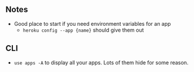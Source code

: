 ## Notes

* Good place to start if you need environment variables for an app
	* `heroku config --app {name}` should give them out

## CLI

* `use apps -A` to display all your apps. Lots of them hide for some reason.


